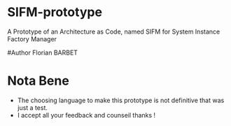 # SIFM-prototype
A Prototype of an Architecture as Code, named SIFM for System Instance Factory Manager

#Author
Florian BARBET

# Nota Bene
* The choosing language to make this prototype is not definitive that was just a test.
* I accept all your feedback and counseil thanks !
